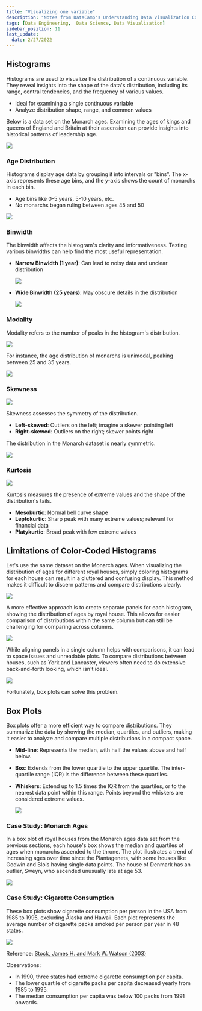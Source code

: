```yaml
---
title: "Visualizing one variable"
description: "Notes from DataCamp's Understanding Data Visualization Course"
tags: [Data Engineering,  Data Science, Data Visualization]
sidebar_position: 11
last_update:
  date: 2/27/2022
---
```



## Histograms
Histograms are used to visualize the distribution of a continuous variable. They reveal insights into the shape of the data's distribution, including its range, central tendencies, and the frequency of various values.

- Ideal for examining a single continuous variable
- Analyze distribution shape, range, and common values

Below is a data set on the Monarch ages. Examining the ages of kings and queens of England and Britain at their ascension can provide insights into historical patterns of leadership age.

![](/img/docs/datasets-kings-queens-england.png)

### Age Distribution
Histograms display age data by grouping it into intervals or "bins". The x-axis represents these age bins, and the y-axis shows the count of monarchs in each bin.

- Age bins like 0-5 years, 5-10 years, etc.
- No monarchs began ruling between ages 45 and 50

![](/img/docs/datasets-histogram-kings-queens-englad.png)

### Binwidth
The binwidth affects the histogram's clarity and informativeness. Testing various binwidths can help find the most useful representation.

- **Narrow Binwidth (1 year)**: Can lead to noisy data and unclear distribution

    ![](/img/docs/datasets-histogram-selecting-binwidth.png)


- **Wide Binwidth (25 years)**: May obscure details in the distribution

    ![](/img/docs/datasets-histogram-selecting-binwidth-25years.png)


### Modality

Modality refers to the number of peaks in the histogram's distribution.

![](/img/docs/datasets-histogram-many-modality.png)

For instance, the age distribution of monarchs is unimodal, peaking between 25 and 35 years.

![](/img/docs/datasets-kings-queens-histogram-uni-modality.png)



### Skewness

<div class="img-center"> 

![](/img/docs/datasets-skewness-different-types.png)

</div>


Skewness assesses the symmetry of the distribution.

- **Left-skewed**: Outliers on the left; imagine a skewer pointing left
- **Right-skewed**: Outliers on the right; skewer points right

The distribution in the Monarch dataset is nearly symmetric.

![](/img/docs/datasets-kings-queens-histogram-uni-modality.png)


### Kurtosis

<div class="img-center"> 

![](/img/docs/assessing-kurtosissss.png)

</div>

Kurtosis measures the presence of extreme values and the shape of the distribution's tails.

- **Mesokurtic**: Normal bell curve shape
- **Leptokurtic**: Sharp peak with many extreme values; relevant for financial data
- **Platykurtic**: Broad peak with few extreme values

## Limitations of Color-Coded Histograms

Let's use the same dataset on the Monarch ages. When visualizing the distribution of ages for different royal houses, simply coloring histograms for each house can result in a cluttered and confusing display. This method makes it difficult to discern patterns and compare distributions clearly.

<div class='img-center'>

![](/img/docs/limits-color-coded-histograms.png)

</div>

A more effective approach is to create separate panels for each histogram, showing the distribution of ages by royal house. This allows for easier comparison of distributions within the same column but can still be challenging for comparing across columns.

<div class='img-center'>

![](/img/docs/limits-color-coded-histograms-separate-panels.png)

</div>

While aligning panels in a single column helps with comparisons, it can lead to space issues and unreadable plots. To compare distributions between houses, such as York and Lancaster, viewers often need to do extensive back-and-forth looking, which isn't ideal.

<div class='img-center'>

![](/img/docs/limits-color-coded-histograms-separate-panels-york-lancaster.png)

</div>

Fortunately, box plots can solve this problem.

## Box Plots

Box plots offer a more efficient way to compare distributions. They summarize the data by showing the median, quartiles, and outliers, making it easier to analyze and compare multiple distributions in a compact space.

- **Mid-line**: Represents the median, with half the values above and half below.
- **Box**: Extends from the lower quartile to the upper quartile. The inter-quartile range (IQR) is the difference between these quartiles.
- **Whiskers**: Extend up to 1.5 times the IQR from the quartiles, or to the nearest data point within this range. Points beyond the whiskers are considered extreme values.

  ![](/img/docs/box-plotsssss.png)

### Case Study: Monarch Ages 

In a box plot of royal houses from the Monarch ages data set from the previous sections, each house's box shows the median and quartiles of ages when monarchs ascended to the throne. The plot illustrates a trend of increasing ages over time since the Plantagenets, with some houses like Godwin and Blois having single data points. The house of Denmark has an outlier, Sweyn, who ascended unusually late at age 53.

![](/img/docs/box-plots-monarch-agessss.png)


### Case Study: Cigarette Consumption

These box plots show cigarette consumption per person in the USA from 1985 to 1995, excluding Alaska and Hawaii. Each plot represents the average number of cigarette packs smoked per person per year in 48 states.

![](/img/docs/case-study-Cigarette-consumption-US.png)

Reference: [Stock, James H. and Mark W. Watson (2003)](https://www.rdocumentation.org/packages/Ecdat/topics/Cigarette)

Observations: 

- In 1990, three states had extreme cigarette consumption per capita.
- The lower quartile of cigarette packs per capita decreased yearly from 1985 to 1995.
- The median consumption per capita was below 100 packs from 1991 onwards.